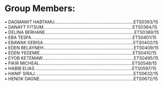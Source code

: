 # Group Members:  
•	DAGMAWIT HABTAMU….……………………………………………………ETS0363/15  
•	DANAYT FITSUM………………………………………………………………ETS0364/15  
•	DELINA BERHANE...…………………………..……………………………….ETS0389/15  
•	EBA TESFA………………………………………...……………….……………ETS0401/15  
•	EBAWAK GEBISA……………………..………………………….…………….ETS0402/15  
•	EDEN BELAYNEH…………………...………………………….………………ETS0409/15  
•	EDEN YEDEMIE……………………..………………………………………….ETS0410/15  
•	EYOB KETEMAW………………………………………….……..……………..ETS0495/15  
•	FIKIR MICHEAL………………………………………………………………...ETS0548/15  
•	HABIB ELIAS……………………………………………………..……………..ETS0597/15  
•	HANIF SIRAJ……………………………………………………..……………...ETS0632/15  
•	HENOK DAGNE…………………………………….…………………………...ETS0672/15  
